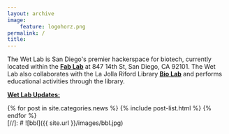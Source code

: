 ```yaml
---
layout: archive
image: 
    feature: logohorz.png
permalink: /
title: 
---
```

The Wet Lab is San Diego's premier hackerspace for biotech, currently located within the **<a href="http://www.fablabsd.org/">Fab Lab</a>** at 847 14th St, San Diego, CA 92101.  The Wet Lab also collaborates with the La Jolla Riford Library **<a href="http://lajollalibrary.org/your-library/bio-lab/">Bio Lab</a>** and performs educational activities through the library. 

**<a href="{{ site.url }}/news">Wet Lab Updates:</a>**
<div class="tiles">
{% for post in site.categories.news %}
  {% include post-list.html %}
{% endfor %}
</div><!-- /.tiles -->
[//]: # ![bbl]({{ site.url }}/images/bbl.jpg)
